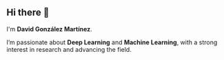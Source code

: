 ## Hi there 👋

I'm **David González Martínez**.

I’m passionate about **Deep Learning** and **Machine Learning**, with a strong interest in research and advancing the field.  
